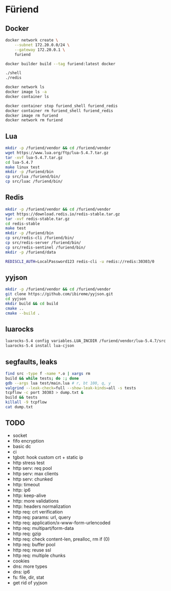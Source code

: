 # Füriend

## Docker

```sh
docker network create \
    --subnet 172.20.0.0/24 \
    --gateway 172.20.0.1 \
    furiend

docker builder build --tag furiend:latest docker

./shell
./redis

docker network ls
docker image ls -a
docker container ls

docker container stop furiend_shell furiend_redis
docker container rm furiend_shell furiend_redis
docker image rm furiend
docker network rm furiend
```

## Lua

```sh
mkdir -p /furiend/vendor && cd /furiend/vendor
wget https://www.lua.org/ftp/lua-5.4.7.tar.gz
tar -xvf lua-5.4.7.tar.gz
cd lua-5.4.7
make linux test
mkdir -p /furiend/bin
cp src/lua /furiend/bin/
cp src/luac /furiend/bin/
```

## Redis

```sh
mkdir -p /furiend/vendor && cd /furiend/vendor
wget https://download.redis.io/redis-stable.tar.gz
tar -xvf redis-stable.tar.gz
cd redis-stable
make test
mkdir -p /furiend/bin
cp src/redis-cli /furiend/bin/
cp src/redis-server /furiend/bin/
cp src/redis-sentinel /furiend/bin/
mkdir -p /furiend/data
```

```sh
REDISCLI_AUTH=LocalPassword123 redis-cli -u redis://redis:30303/0
```

## yyjson

```sh
mkdir -p /furiend/vendor && cd /furiend/vendor
git clone https://github.com/ibireme/yyjson.git
cd yyjson
mkdir build && cd build
cmake ..
cmake --build .
```

## luarocks

```sh
luarocks-5.4 config variables.LUA_INCDIR /furiend/vendor/lua-5.4.7/src
luarocks-5.4 install lua-cjson
```

## segfaults, leaks

```sh
find src -type f -name *.o | xargs rm
build && while tests; do :; done
gdb --args lua test/main.lua # r, bt 100, q, y
valgrind --leak-check=full --show-leak-kinds=all -s tests
tcpflow -c port 30303 > dump.txt &
build && tests
killall -9 tcpflow
cat dump.txt
```

## TODO

- socket
- fifo encryption
- basic dc
- ci
- tgbot: hook custom crt + static ip
- http stress test
- http serv: req pool
- http serv: max clients
- http serv: chunked
- http: timeout
- http: ip6
- http: keep-alive
- http: more validations
- http: headers normalization
- http req: crt verification
- http req: params: url, query
- http req: application/x-www-form-urlencoded
- http req: multipart/form-data
- http req: gzip
- http req: check content-len, prealloc, rm if (0)
- http req: buffer pool
- http req: reuse ssl
- http req: multiple chunks
- cookies
- dns: more types
- dns: ip6
- fs: file, dir, stat
- get rid of yyjson

